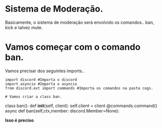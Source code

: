  # Sistema de Moderação.
 
 Basicamente, o sistema de moderação será envolvido os comandos.. ban, kick e talvez mute.

# Vamos começar com o comando ban.

 Vamos precisar dos seguintes imports..

```
import discord #Importa o discord
import asyncio #Importa o asyncio
from discord.ext import commands #Importa os comandos na pasta cogs.

# Vamos criar a class ban.

```
class ban():
    def __init__(self, client):
        self.client = client
    @commands.command()
    async def ban(self,ctx,member: discord.Member=None):

**Isso é preciso**
